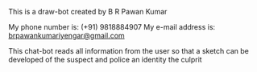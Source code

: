 This is a draw-bot created by B R Pawan Kumar

My phone number is: (+91) 9818884907
My e-mail address is: brpawankumariyengar@gmail.com

This chat-bot reads all information from the user so that a sketch can be developed of the suspect and police an identity the culprit

